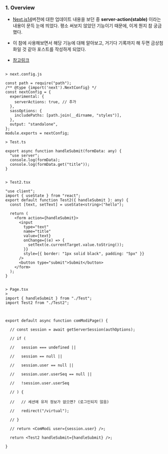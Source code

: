 ### 1. Overview

 - [Next.js14](https://nextjs.org/blog/next-14#nextjs-learn-course)버전에 대한 업데이트 내용을 보던 중 **server-action(stable)** 이라는 내용이 문득 눈에 띄었다. 평소 써보지 않았던 기능이기 때문에, 이게 뭔지 참 궁금했다.
 
 - 이 참에 사용해보면서 해당 기능에 대해 알아보고, 거기다 기록까지 해 두면 금상첨화일 것 같아 포스트를 작성하게 되었다.

- [참고링크](https://velog.io/@ckstn0777/Next.js-13.4-Server-Actions%EC%97%90-%EB%8C%80%ED%95%B4%EC%84%9C)

```tsx

> next.config.js

const path = require("path");
/** @type {import('next').NextConfig} */
const nextConfig = {
  experimental: {
    serverActions: true, // 추가
  }, 
  sassOptions: {
    includePaths: [path.join(__dirname, "styles")],
  },
  output: "standalone",
};
module.exports = nextConfig;
```

```tsx
> Test.ts

export async function handleSubmit(formData: any) {
  "use server";
  console.log(formData);
  console.log(formData.get("title"));
}
```

```tsx

> Test2.tsx

"use client";
import { useState } from "react";
export default function Test2({ handleSubmit }: any) {
  const [text, setText] = useState<string>("hello");

  return (
    <form action={handleSubmit}>
      <input
        type="text"
        name="title"
        value={text}
        onChange={(e) => {
          setText(e.currentTarget.value.toString());
        }}
        style={{ border: "1px solid black", padding: "5px" }}
      />
      <button type="submit">Submit</button>
    </form>
  );
}
```

```tsx

> Page.tsx
>
import { handleSubmit } from "./Test";
import Test2 from "./Test2";

  

export default async function comModiPage() {

  // const session = await getServerSession(authOptions);

  // if (

  //   session === undefined ||

  //   session == null ||

  //   session.user == null ||

  //   session.user.userSeq == null ||

  //   !session.user.userSeq

  // ) {

  //   // 세션에 유저 정보가 없으면? (로그인되지 않음)

  //   redirect("/virtual");

  // }

  // return <ComModi user={session.user} />;

  return <Test2 handleSubmit={handleSubmit} />;

}
```